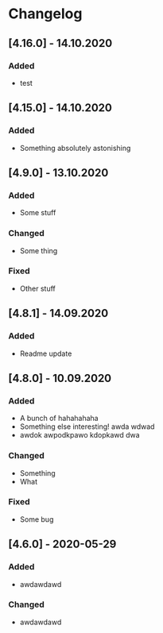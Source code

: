 # Changelog

<!--- Begin Release 4.16.0 -->
## [4.16.0] - 14.10.2020

### Added
- test
<!--- End Release 4.16.0 --> 

<!--- Begin Release 4.15.0 -->
## [4.15.0] - 14.10.2020

### Added
- Something absolutely astonishing
<!--- End Release 4.15.0 --> 

<!--- Begin Release 4.9.0 -->
## [4.9.0] - 13.10.2020

### Added
- Some stuff

### Changed
- Some thing

### Fixed
- Other stuff
<!--- End Release 4.9.0 -->

<!--- Begin Release 4.8.1 -->
## [4.8.1] - 14.09.2020

### Added
- Readme update
<!--- End Release 4.8.1 -->

<!--- Begin Release 4.8.0 -->
## [4.8.0] - 10.09.2020

### Added
- A bunch of hahahahaha
- Something else interesting! awda wdwad 
- awdok awpodkpawo kdopkawd dwa 

### Changed
- Something
- What

### Fixed
- Some bug
<!--- End Release 4.8.0 -->


## [4.6.0] - 2020-05-29

### Added
- awdawdawd
### Changed
- awdawdawd
